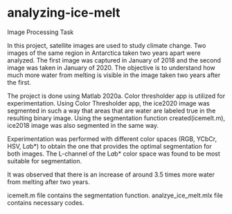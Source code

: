# analyzing-ice-melt
Image Processing Task

In this project, satellite images are used to study climate change.  Two images of the same region in Antarctica taken two years apart were analyzed. The first image was captured in January of 2018 and the second image was taken in January of 2020. The objective is to understand how much more water from melting is visible in the image taken two years after the first. 

The project is done using Matlab 2020a. Color thresholder app is utilized for experimentation.
Using Color Thresholder app, the ice2020 image was segmented in such a way that areas that are water are labeled true in the resulting binary image. Using the segmentation function created(icemelt.m), ice2018 image was also segmented in the same way.

Experimentation was performed with different color spaces (RGB, YCbCr, HSV, L*a*b*) to obtain the one that provides the optimal segmentation for both images. The L-channel of the L*a*b* color space was found to be most suitable for segmentation.

It was observed that there is an increase of around 3.5 times more water from melting after two years.

icemelt.m file contains the segmentation function. analzye_ice_melt.mlx file contains necessary codes.
